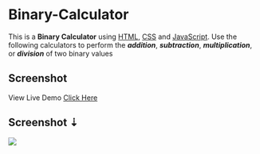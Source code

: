 # Binary-Calculator
This is a **Binary Calculator** using [HTML](https://en.wikipedia.org/wiki/HTML), [CSS](https://en.wikipedia.org/wiki/Cascading_Style_Sheets) and [JavaScript](https://en.wikipedia.org/wiki/JavaScript).
Use the following calculators to perform the ***addition***, ***subtraction***, ***multiplication***, or ***division*** of two binary values
## Screenshot
View Live Demo [Click Here](https://binary-calculator.vercel.app//)
## Screenshot ⇣
<img src="https://raw.githubusercontent.com/souravm77/Binary-Calculator/master/screenshot.PNG" >
